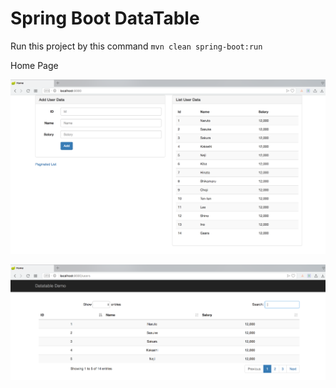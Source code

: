 # Spring Boot DataTable

Run this project by this command `mvn clean spring-boot:run`

Home Page

![Home Page](img/home.png "Home Page")

![List Page](img/list.png "List Page")